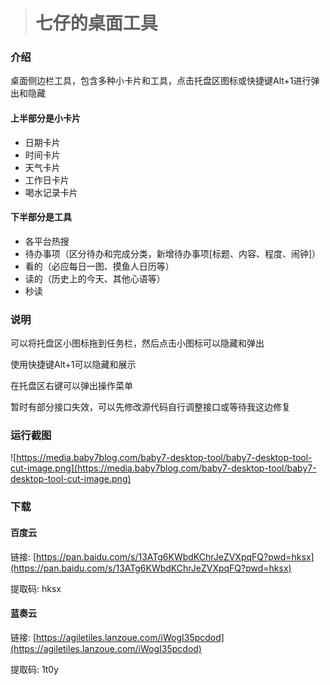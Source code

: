  > # 七仔的桌面工具

### 介绍
桌面侧边栏工具，包含多种小卡片和工具，点击托盘区图标或快捷键Alt+1进行弹出和隐藏

#### 上半部分是小卡片

* 日期卡片
* 时间卡片
* 天气卡片
* 工作日卡片
* 喝水记录卡片

#### 下半部分是工具

* 各平台热搜
* 待办事项（区分待办和完成分类，新增待办事项[标题、内容、程度、闹钟]）
* 看的（必应每日一图、摸鱼人日历等）
* 读的（历史上的今天、其他心语等）
* 秒读


### 说明

可以将托盘区小图标拖到任务栏，然后点击小图标可以隐藏和弹出

使用快捷键Alt+1可以隐藏和展示

在托盘区右键可以弹出操作菜单

暂时有部分接口失效，可以先修改源代码自行调整接口或等待我这边修复

### 运行截图

![https://media.baby7blog.com/baby7-desktop-tool/baby7-desktop-tool-cut-image.png](https://media.baby7blog.com/baby7-desktop-tool/baby7-desktop-tool-cut-image.png)

### 下载

#### 百度云

链接: [https://pan.baidu.com/s/13ATg6KWbdKChrJeZVXpqFQ?pwd=hksx](https://pan.baidu.com/s/13ATg6KWbdKChrJeZVXpqFQ?pwd=hksx)

提取码: hksx

#### 蓝奏云

链接: [https://agiletiles.lanzoue.com/iWogI35pcdod](https://agiletiles.lanzoue.com/iWogI35pcdod)

提取码: 1t0y